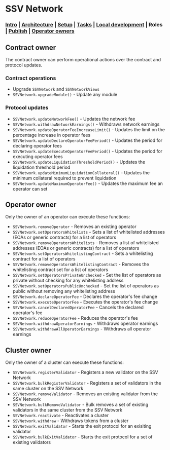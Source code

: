 # SSV Network

### [Intro](../README.md) | [Architecture](architecture.md) | [Setup](setup.md) | [Tasks](tasks.md) | [Local development](local-dev.md) | Roles | [Publish](publish.md) | [Operator owners](operators.md)

## Contract owner

The contract owner can perform operational actions over the contract and protocol updates.

### Contract operations

- Upgrade `SSVNetwork` and `SSVNetworkViews`
- `SSVNetwork.upgradeModule()` - Update any module

### Protocol updates

- `SSVNetwork.updateNetworkFee()` - Updates the network fee
- `SSVNetwork.withdrawNetworkEarnings()` - Withdraws network earnings
- `SSVNetwork.updateOperatorFeeIncreaseLimit()` - Updates the limit on the percentage increase in operator fees
- `SSVNetwork.updateDeclareOperatorFeePeriod()` - Updates the period for declaring operator fees
- `SSVNetwork.updateExecuteOperatorFeePeriod()` - Updates the period for executing operator fees
- `SSVNetwork.updateLiquidationThresholdPeriod()` - Updates the liquidation threshold period
- `SSVNetwork.updateMinimumLiquidationCollateral()` - Updates the minimum collateral required to prevent liquidation
- `SSVNetwork.updateMaximumOperatorFee()` - Updates the maximum fee an operator can set

## Operator owner

Only the owner of an operator can execute these functions:

- `SSVNetwork.removeOperator` - Removes an existing operator
- `SSVNetwork.setOperatorsWhitelists` - Sets a list of whitelisted addresses (EOAs or generic contracts) for a list of operators
- `SSVNetwork.removeOperatorsWhitelists` - Removes a list of whitelisted addresses (EOAs or generic contracts) for a list of operators
- `SSVNetwork.setOperatorsWhitelistingContract` - Sets a whitelisting contract for a list of operators
- `SSVNetwork.removeOperatorsWhitelistingContract` - Removes the whitelisting contract set for a list of operators
- `SSVNetwork.setOperatorsPrivateUnchecked` - Set the list of operators as private without checking for any whitelisting address
- `SSVNetwork.setOperatorsPublicUnchecked` - Set the list of operators as public without removing any whitelisting address
- `SSVNetwork.declareOperatorFee` - Declares the operator's fee change
- `SSVNetwork.executeOperatorFee` - Executes the operator's fee change
- `SSVNetwork.cancelDeclaredOperatorFee` - Cancels the declared operator's fee
- `SSVNetwork.reduceOperatorFee` - Reduces the operator's fee
- `SSVNetwork.withdrawOperatorEarnings` - Withdraws operator earnings
- `SSVNetwork.withdrawAllOperatorEarnings` - Withdraws all operator earnings

## Cluster owner

Only the owner of a cluster can execute these functions:

- `SSVNetwork.registerValidator` - Registers a new validator on the SSV Network
- `SSVNetwork.bulkRegisterValidator` - Registers a set of validators in the same cluster on the SSV Network
- `SSVNetwork.removeValidator` - Removes an existing validator from the SSV Network
- `SSVNetwork.bulkRemoveValidator` - Bulk removes a set of existing validators in the same cluster from the SSV Network
- `SSVNetwork.reactivate` - Reactivates a cluster
- `SSVNetwork.withdraw` - Withdraws tokens from a cluster
- `SSVNetwork.exitValidator` - Starts the exit protocol for an exisiting validator
- `SSVNetwork.bulkExitValidator` - Starts the exit protocol for a set of existing validators
